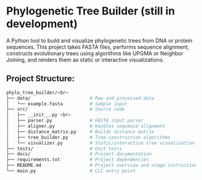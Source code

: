 # Phylogenetic Tree Builder (still in development)
A Python tool to build and visualize phylogenetic trees from DNA or protein sequences. This project takes FASTA files, performs sequence alignment, constructs evolutionary trees using algorithms like UPGMA or Neighbor Joining, and renders them as static or interactive visualizations.

## Project Structure: <br>

```bash
phylo_tree_builder/<br>
├── data/                      # Raw and processed data 
│   └── example.fasta          # Sample input 
├── src/                       # Source code 
│   ├── __init__.py <br>
│   ├── parser.py              # FASTA input parser 
│   ├── aligner.py             # Handles sequence alignment 
│   ├── distance_matrix.py     # Builds distance matrix 
│   ├── tree_builder.py        # Tree construction algorithms 
│   └── visualizer.py          # Static/interactive tree visualization
├── tests/                     # Unit tests
├── docs/                      # Project documentation
├── requirements.txt           # Project dependencies
├── README.md                  # Project overview and usage instructions
└── main.py                    # CLI entry point
```
